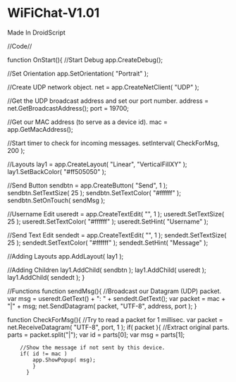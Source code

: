 # WiFiChat-V1.01
Made In DroidScript

//Code//

function OnStart(){
//Start Debug
app.CreateDebug();

//Set Orientation
app.SetOrientation( "Portrait" );

//Create UDP network object.
net = app.CreateNetClient( "UDP" );
	
//Get the UDP broadcast address and set our port number.
address = net.GetBroadcastAddress();
port = 19700;
	
//Get our MAC address (to serve as a device id).
mac = app.GetMacAddress();
	
//Start timer to check for incoming messages.
setInterval( CheckForMsg, 200 );

//Layouts
lay1 = app.CreateLayout( "Linear", "VerticalFillXY" );
lay1.SetBackColor( "#ff505050" );

//Send Button
sendbtn = app.CreateButton( "Send", 1 );
sendbtn.SetTextSize( 25 );
sendbtn.SetTextColor( "#ffffff" );
sendbtn.SetOnTouch( sendMsg );

//Username Edit
useredt = app.CreateTextEdit( "", 1 );
useredt.SetTextSize( 25 );
useredt.SetTextColor( "#ffffff" );
useredt.SetHint( "Username" );

//Send Text Edit
sendedt = app.CreateTextEdit( "", 1 );
sendedt.SetTextSize( 25 );
sendedt.SetTextColor( "#ffffff" );
sendedt.SetHint( "Message" );

//Adding Layouts
app.AddLayout( lay1 );

//Adding Children
lay1.AddChild( sendbtn );
lay1.AddChild( useredt );
lay1.AddChild( sendedt );
}

//Functions
function sendMsg(){
//Broadcast our Datagram (UDP) packet.
var msg = useredt.GetText() + ": " +  sendedt.GetText();
var packet = mac + "|" + msg;
net.SendDatagram( packet, "UTF-8", address, port );
}

function CheckForMsg(){
    //Try to read a packet for 1 millisec.
	var packet = net.ReceiveDatagram( "UTF-8", port, 1 );
	if( packet ){ 
	    //Extract original parts.
	    parts = packet.split("|");
	    var id = parts[0];
	    var msg = parts[1]; 
	   
	    //Show the message if not sent by this device.
	    if( id != mac )
		    app.ShowPopup( msg);
		    }
		  }
